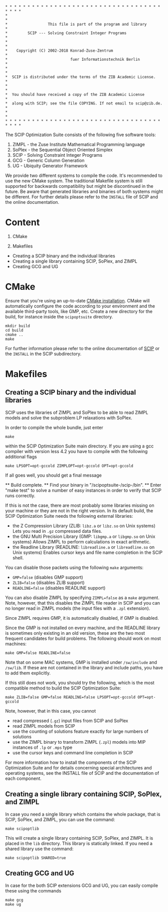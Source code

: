 ```
* * * * * * * * * * * * * * * * * * * * * * * * * * * * * * * * * * * * * * *
*                                                                           *
*                  This file is part of the program and library             *
*         SCIP --- Solving Constraint Integer Programs                      *
*                                                                           *
*    Copyright (C) 2002-2018 Konrad-Zuse-Zentrum                            *
*                            fuer Informationstechnik Berlin                *
*                                                                           *
*  SCIP is distributed under the terms of the ZIB Academic License.         *
*                                                                           *
*  You should have received a copy of the ZIB Academic License              *
*  along with SCIP; see the file COPYING. If not email to scip@zib.de.      *
*                                                                           *
* * * * * * * * * * * * * * * * * * * * * * * * * * * * * * * * * * * * * * *
```

The SCIP Optimization Suite consists of the following five software tools:
  1. ZIMPL  - the Zuse Institute Mathematical Programming language
  2. SoPlex - the Sequential Object Oriented Simplex
  3. SCIP   - Solving Constraint Integer Programs
  4. GCG    - Generic Column Generation
  5. UG     - Ubiquity Generator Framework

We provide two different systems to compile the code. It's recommended to use the
new CMake system. The traditional Makefile system is still supported for backwards
compatibility but might be discontinued in the future.
Be aware that generated libraries and binaries of both systems might be different.
For further details please refer to the `INSTALL` file of SCIP and the online documentation.

Content
=======

1. CMake

2. Makefiles
  - Creating a SCIP binary and the individual libraries
  - Creating a single library containing SCIP, SoPlex, and ZIMPL
  - Creating GCG and UG


CMake
=====

Ensure that you're using an up-to-date [CMake installation](https://cmake.org/).
CMake will automatically configure the code according to your environment and
the available third-party tools, like GMP, etc.
Create a new directory for the build, for instance inside the `scipoptsuite` directory.

    mkdir build
    cd build
    cmake ..
    make

For further information please refer to the online documentation of [SCIP](http://scip.zib.de)
or the `INSTALL` in the SCIP subdirectory.


Makefiles
=========

##  Creating a SCIP binary and the individual libraries

SCIP uses the libraries of ZIMPL and SoPlex to be able to read ZIMPL models
and solve the subproblem LP relaxations with SoPlex.

In order to compile the whole bundle, just enter

    make

within the SCIP Optimization Suite main directory. If you are using a
gcc compiler with version less 4.2 you have to compile with the following
additional flags

    make LPSOPT=opt-gccold ZIMPLOPT=opt-gccold OPT=opt-gccold

If all goes well, you should get a final message

** Build complete.
** Find your binary in "<path>/scipoptsuite-<version>/scip-<version>/bin".
** Enter "make test" to solve a number of easy instances in order to verify that SCIP runs correctly.


If this is not the case, there are most probably some libraries missing on
your machine or they are not in the right version. In its default build, the
SCIP Optimization Suite needs the following external libraries:

- the Z Compression Library (ZLIB: `libz.a` or `libz.so` on Unix systems)
  Lets you read in `.gz` compressed data files.
- the GNU Multi Precision Library (GMP: `libgmp.a` or `libgmp.so` on Unix systems)
  Allows ZIMPL to perform calculations in exact arithmetic.
- the Readline Library (READLINE: `libreadline.a` or `libreadline.so` on Unix systems)
  Enables cursor keys and file name completion in the SCIP shell.

You can disable those packets using the following `make` arguments:
- `GMP=false`       (disables GMP support)
- `ZLIB=false`      (disables ZLIB support)
- `READLINE=false`  (disables READLINE support)

You can also disable ZIMPL by specifying `ZIMPL=false` as a `make` argument.
Note, however, that this disables the ZIMPL file reader in SCIP and you can
no longer read in ZIMPL models (the input files with a `.zpl` extension).

Since ZIMPL requires GMP, it is automatically disabled, if GMP is disabled.

Since the GMP is not installed on every machine, and the READLINE library is
sometimes only existing in an old version, these are the two most frequent
candidates for build problems. The following should work on most machines:

    make GMP=false READLINE=false

Note that on some MAC systems, GMP is installed under `/sw/include` and `/sw/lib`.
If these are not contained in the library and include paths, you have to add
them explicitly.

If this still does not work, you should try the following, which is the most
compatible method to build the SCIP Optimization Suite:

    make ZLIB=false GMP=false READLINE=false LPSOPT=opt-gccold OPT=opt-gccold

Note, however, that in this case, you cannot
- read compressed (`.gz`) input files from SCIP and SoPlex
- read ZIMPL models from SCIP
- use the counting of solutions feature exactly for large numbers of solutions
- use the ZIMPL binary to transform ZIMPL (`.zpl`) models into MIP instances
  of `.lp` or `.mps` type
- use the cursor keys and command line completion in SCIP


For more information how to install the components of the SCIP
Optimization Suite and for details concerning special architectures and
operating systems, see the INSTALL file of SCIP and the documentation
of each component.

## Creating a single library containing SCIP, SoPlex, and ZIMPL

In case you need a single library which contains the whole package, that is
SCIP, SoPlex, and ZIMPL, you can use the command:

    make scipoptlib

This will create a single library containing SCIP, SoPlex, and ZIMPL. It is
placed in the `lib` directory. This library is statically linked. If you
need a shared library use the command:

    make scipoptlib SHARED=true

## Creating GCG and UG

In case for the both SCIP extensions GCG and UG, you can easily compile
these using the commands

    make gcg
    make ug
